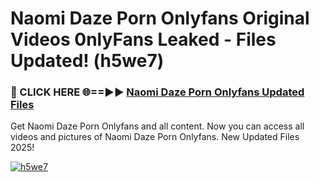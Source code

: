 # Naomi Daze Porn Onlyfans Original Videos 0nlyFans Leaked - Files Updated! (h5we7)

<h3>🔴 CLICK HERE 🌐==►► <a href="https://tinyurl.com/brd5kh86" rel="nofollow">Naomi Daze Porn Onlyfans Updated Files</a></h3>

Get Naomi Daze Porn Onlyfans and all content. Now you can access all videos and pictures of Naomi Daze Porn Onlyfans. New Updated Files 2025!

[![h5we7](https://i.imgur.com/K7sEzmb.gif)](https://tinyurl.com/brd5kh86)

